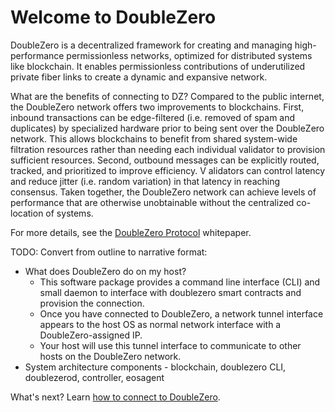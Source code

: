 # Welcome to DoubleZero

DoubleZero is a decentralized framework for creating and managing high-performance permissionless networks, optimized for distributed systems like blockchain. It enables permissionless contributions of underutilized private fiber links to create a dynamic and expansive network.

What are the benefits of connecting to DZ? Compared to the public internet, the DoubleZero network offers two improvements to blockchains. First, inbound transactions can be edge-filtered (i.e. removed of spam and duplicates) by specialized hardware prior to being sent over the DoubleZero network. This allows blockchains to benefit from shared system-wide filtration resources rather than needing each individual validator to provision sufficient resources. Second, outbound messages can be explicitly routed, tracked, and prioritized to improve efficiency. V alidators can control latency and reduce jitter (i.e. random variation) in that latency in reaching consensus. Taken together, the DoubleZero network can achieve levels of performance that are otherwise unobtainable without the centralized co-location of systems.

For more details, see the [DoubleZero Protocol](https://doublezero.xyz/whitepaper.pdf) whitepaper.

TODO: Convert from outline to narrative format:

- What does DoubleZero do on my host?
    - This software package provides a command line interface (CLI) and small daemon to interface with doublezero smart contracts and provision the connection.
    - Once you have connected to DoubleZero, a network tunnel interface appears to the host OS as normal network interface with a DoubleZero-assigned IP.
    - Your host will use this tunnel interface to communicate to other hosts on the DoubleZero network.
- System architecture components - blockchain, doublezero CLI, doublezerod, controller, eosagent

What's next? Learn [how to connect to DoubleZero](/how-to-connect/).